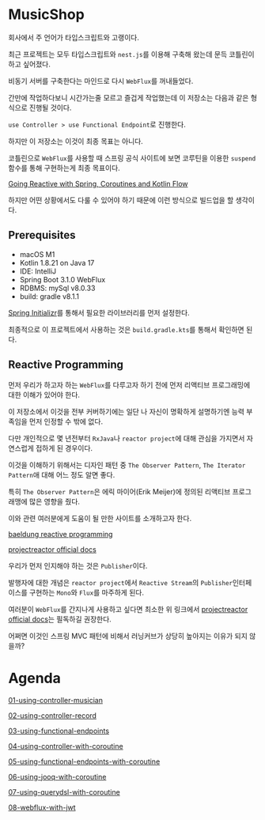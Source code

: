 # MusicShop

회사에서 주 언어가 타입스크립트와 고랭이다.

최근 프로젝트는 모두 타입스크립트와 `nest.js`를 이용해 구축해 왔는데 문득 코틀린이 하고 싶어졌다.

비동기 서버를 구축한다는 마인드로 다시 `WebFlux`를 꺼내들었다.

간만에 작업하다보니 시간가는줄 모르고 즐겁게 작업했는데 이 저장소는 다음과 같은 형식으로 진행될 것이다.

`use Controller > use Functional Endpoint`로 진행한다.

하지만 이 저장소는 이것이 최종 목표는 아니다.

코틀린으로 `WebFlux`를 사용할 때 스프링 공식 사이트에 보면 코루틴을 이용한 `suspend` 함수를 통해 구현하는게 최종 목표이다.

[Going Reactive with Spring, Coroutines and Kotlin Flow](https://spring.io/blog/2019/04/12/going-reactive-with-spring-coroutines-and-kotlin-flow)

하지만 어떤 상황에서도 다룰 수 있어야 하기 때문에 이런 방식으로 빌드업을 할 생각이다.

## Prerequisites

- macOS M1
- Kotlin 1.8.21 on Java 17
- IDE: IntelliJ
- Spring Boot 3.1.0 WebFlux
- RDBMS: mySql v8.0.33
- build: gradle v8.1.1

[Spring Initializr](https://start.spring.io/)를 통해서 필요한 라이브러리를 먼저 설정한다.

최종적으로 이 프로젝트에서 사용하는 것은 `build.gradle.kts`를 통해서 확인하면 된다.

## Reactive Programming

먼저 우리가 하고자 하는 `WebFlux`를 다루고자 하기 전에 먼저 리액티브 프로그래밍에 대한 이해가 있어야 한다.

이 저장소에서 이것을 전부 커버하기에는 일단 나 자신이 명확하게 설명하기엔 능력 부족임을 먼저 인정할 수 밖에 없다.

다만 개인적으로 몇 년전부터 `RxJava`나 `reactor project`에 대해 관심을 가지면서 자연스럽게 접하게 된 경우이다.

이것을 이해하기 위해서는 디자인 패턴 중 `The Observer Pattern`, `The Iterator Pattern`애 대해 어느 정도 알면 좋다.

특히 `The Observer Pattern`은 에릭 마이어(Erik Meijer)에 정의된 리액티브 프로그래맹에 많은 영향을 줬다.

이와 관련 여러분에게 도움이 될 만한 사이트를 소개하고자 한다.

[baeldung reactive programming](https://www.baeldung.com/cs/reactive-programming)

[projectreactor official docs](https://projectreactor.io/docs/core/release/reference/)

우리가 먼저 인지해야 하는 것은 `Publisher`이다.

발행자에 대한 개념은 `reactor project`에서 `Reactive Stream`의 `Publisher`인터페이스를 구현하는 `Mono`와 `Flux`를 마주하게 된다.

여러분이 `WebFlux`를 간지나게 사용하고 싶다면 최소한 위 링크에서 [projectreactor official docs](https://projectreactor.io/docs/core/release/reference/)는 필독하길 권장한다.

어쩌면 이것인 스프링 MVC 패턴에 비해서 러닝커브가 상당히 높아지는 이유가 되지 않을까?

# Agenda

[01-using-controller-musician](https://github.com/basquiat78/musicshop/tree/01-using-controller-musician)

[02-using-controller-record](https://github.com/basquiat78/musicshop/tree/02-using-controller-record)

[03-using-functional-endpoints](https://github.com/basquiat78/musicshop/tree/03-using-functional-endpoints)

[04-using-controller-with-coroutine](https://github.com/basquiat78/musicshop/tree/04-using-controller-with-coroutine)

[05-using-functional-endpoints-with-coroutine](https://github.com/basquiat78/musicshop/tree/05-using-functional-endpoints-with-coroutine)

[06-using-jooq-with-coroutine](https://github.com/basquiat78/musicshop/tree/06-using-jooq-with-coroutine)

[07-using-querydsl-with-coroutine](https://github.com/basquiat78/musicshop/tree/07-using-querydsl-with-coroutine)

[08-webflux-with-jwt](https://github.com/basquiat78/musicshop/tree/08-webflux-with-jwt)